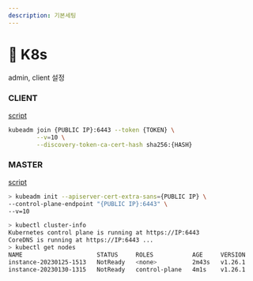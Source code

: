 ```yaml
---
description: 기본세팅
---
```


# 🔩 K8s

admin, client 설정&#x20;

### CLIENT

[script](https://github.com/Junnyjun/infra-base/blob/master/default/kube\_client\_installer.sh)

```bash
kubeadm join {PUBLIC IP}:6443 --token {TOKEN} \
        --v=10 \
        --discovery-token-ca-cert-hash sha256:{HASH}
```

### MASTER

[script](https://github.com/Junnyjun/infra-base/blob/master/default/kube\_admin\_installer.sh)

```bash
> kubeadm init --apiserver-cert-extra-sans={PUBLIC IP} \
--control-plane-endpoint "{PUBLIC IP}:6443" \
--v=10 
```

```bash
> kubectl cluster-info
Kubernetes control plane is running at https://IP:6443
CoreDNS is running at https://IP:6443 ... 
> kubectl get nodes
NAME                     STATUS     ROLES           AGE     VERSION
instance-20230125-1513   NotReady   <none>          2m43s   v1.26.1
instance-20230130-1315   NotReady   control-plane   4m1s    v1.26.1

```
